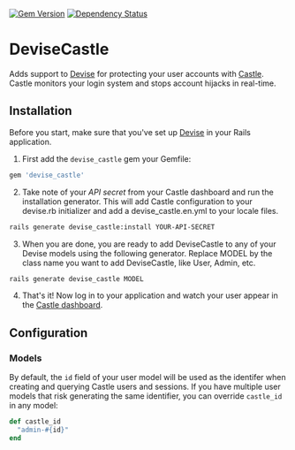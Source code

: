 [![Gem Version](https://badge.fury.io/rb/devise_castle.png)](http://badge.fury.io/rb/devise_castle)
[![Dependency Status](https://gemnasium.com/castle/devise_castle.png)](https://gemnasium.com/castle/devise_castle)

# DeviseCastle

Adds support to [Devise](http://github.com/plataformatec/devise) for protecting your user accounts with [Castle](https://castle.io). Castle monitors your login system and stops account hijacks in real-time.

## Installation

Before you start, make sure that you've set up [Devise](https://github.com/plataformatec/devise#getting-started) in your Rails application.

1. First add the `devise_castle` gem your Gemfile:

  ```ruby
  gem 'devise_castle'
  ```

2. Take note of your *API secret* from your Castle dashboard and run the installation generator. This will add Castle configuration to your devise.rb initializer and add a devise_castle.en.yml to your locale files.

  ```bash
  rails generate devise_castle:install YOUR-API-SECRET
  ```

3. When you are done, you are ready to add DeviseCastle to any of your Devise models using the following generator. Replace MODEL by the class name you want to add DeviseCastle, like User, Admin, etc.

  ```bash
  rails generate devise_castle MODEL
  ```

4. That's it! Now log in to your application and watch your user appear in the [Castle dashboard](https://dashboard.castle.io).


## Configuration

### Models

By default, the `id` field of your user model will be used as the identifer when creating and querying Castle users and sessions. If you have multiple user models that risk generating the same identifier, you can override `castle_id` in any model:

```ruby
def castle_id
  "admin-#{id}"
end
```

